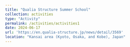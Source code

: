 ```yaml
---
title: "Qualia Structure Summer School"
collection: activities
type: "Activity"
permalink: /activities/activities1
date: 2024-06-17
url: 'https://en.qualia-structure.jp/news/detail/3569'
location: "Kansai area (Kyoto, Osaka, and Kobe), Japan"
---
```


